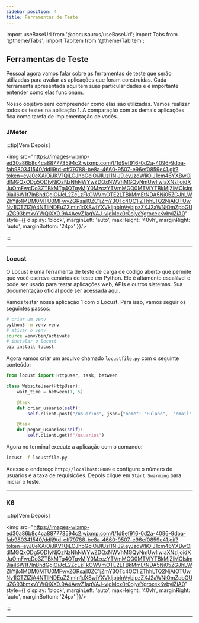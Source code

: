 ```yaml
---
sidebar_position: 4
title: Ferramentas de Teste
---
```


import useBaseUrl from '@docusaurus/useBaseUrl';
import Tabs from '@theme/Tabs';
import TabItem from '@theme/TabItem';

## Ferramentas de Teste

Pessoal agora vamos falar sobre as ferramentas de teste que serão utilizadas para avaliar as aplicações que foram construídas. Cada ferramenta apresentada aqui tem suas particularidades e é importante entender como elas funcionam.

Nosso objetivo será compreender como elas são utilizadas. Vamos realizar todos os testes na aplicação 1. A comparação com as demais aplicações fica como tarefa de implementação de vocês.

### JMeter

:::tip[Vem Depois]

<img src="https://images-wixmp-ed30a86b8c4ca887773594c2.wixmp.com/f/1d9ef916-0d2a-4096-9dba-fab980341540/ddlj9td-cff79788-be8a-4660-9507-e96ef0859e41.gif?token=eyJ0eXAiOiJKV1QiLCJhbGciOiJIUzI1NiJ9.eyJzdWIiOiJ1cm46YXBwOjdlMGQxODg5ODIyNjQzNzNhNWYwZDQxNWVhMGQyNmUwIiwiaXNzIjoidXJuOmFwcDo3ZTBkMTg4OTgyMjY0MzczYTVmMGQ0MTVlYTBkMjZlMCIsIm9iaiI6W1t7InBhdGgiOiJcL2ZcLzFkOWVmOTE2LTBkMmEtNDA5Ni05ZGJhLWZhYjk4MDM0MTU0MFwvZGRsajl0ZC1jZmY3OTc4OC1iZThhLTQ2NjAtOTUwNy1lOTZlZjA4NTllNDEuZ2lmIn1dXSwiYXVkIjpbInVybjpzZXJ2aWNlOmZpbGUuZG93bmxvYWQiXX0.9A4AevZ1agVAJ-vjdMcx0r0ojyeYgroxekKvbylZiA0" style={{ display: 'block', marginLeft: 'auto', maxHeight: '40vh', marginRight: 'auto', marginBottom: '24px' }}/>


:::

---

### Locust

O Locust é uma ferramenta de teste de carga de código aberto que permite que você escreva cenários de teste em Python. Ele é altamente escalável e pode ser usado para testar aplicações web, APIs e outros sistemas. Sua documentação oficial pode ser acessada [aqui](https://locust.io).

Vamos testar nossa aplicação 1 com o Locust. Para isso, vamos seguir os seguintes passos:

```bash
# criar um venv
python3 -m venv venv
# ativar o venv
source venv/bin/activate
# instalar o locust
pip install locust
```

Agora vamos criar um arquivo chamado `locustfile.py` com o seguinte conteúdo:

```python
from locust import HttpUser, task, between

class WebsiteUser(HttpUser):
    wait_time = between(1, 5)

    @task
    def criar_usuario(self):
        self.client.post("/usuarios", json={"nome": "Fulano",  "email": "mail@mail.com" })

    @task
    def pegar_usuarios(self):
        self.client.get(f"/usuarios")
```

Agora no terminal execute a aplicação com o comando:

```bash
locust -f locustfile.py
```

Acesse o endereço `http://localhost:8089` e configure o número de usuários e a taxa de requisições. Depois clique em `Start Swarming` para iniciar o teste.


---

### K6

:::tip[Vem Depois]

<img src="https://images-wixmp-ed30a86b8c4ca887773594c2.wixmp.com/f/1d9ef916-0d2a-4096-9dba-fab980341540/ddlj9td-cff79788-be8a-4660-9507-e96ef0859e41.gif?token=eyJ0eXAiOiJKV1QiLCJhbGciOiJIUzI1NiJ9.eyJzdWIiOiJ1cm46YXBwOjdlMGQxODg5ODIyNjQzNzNhNWYwZDQxNWVhMGQyNmUwIiwiaXNzIjoidXJuOmFwcDo3ZTBkMTg4OTgyMjY0MzczYTVmMGQ0MTVlYTBkMjZlMCIsIm9iaiI6W1t7InBhdGgiOiJcL2ZcLzFkOWVmOTE2LTBkMmEtNDA5Ni05ZGJhLWZhYjk4MDM0MTU0MFwvZGRsajl0ZC1jZmY3OTc4OC1iZThhLTQ2NjAtOTUwNy1lOTZlZjA4NTllNDEuZ2lmIn1dXSwiYXVkIjpbInVybjpzZXJ2aWNlOmZpbGUuZG93bmxvYWQiXX0.9A4AevZ1agVAJ-vjdMcx0r0ojyeYgroxekKvbylZiA0" style={{ display: 'block', marginLeft: 'auto', maxHeight: '40vh', marginRight: 'auto', marginBottom: '24px' }}/>


:::

---